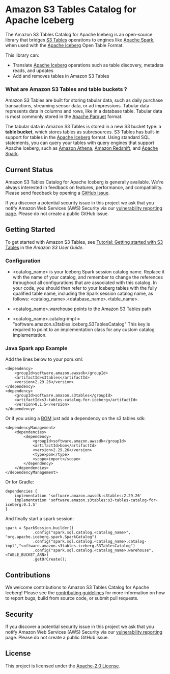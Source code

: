 # Amazon S3 Tables Catalog for Apache Iceberg

<!-- Note for developer: Edit your repository description on GitHub -->

The Amazon S3 Tables Catalog for Apache Iceberg is an open-source library that bridges [S3 Tables](https://docs.aws.amazon.com/AmazonS3/latest/userguide/s3-tables.html) operations to engines like [Apache Spark](https://spark.apache.org/), when used with the [Apache Iceberg](https://iceberg.apache.org/) Open Table Format. 

This library can: 
* Translate [Apache Iceberg](https://iceberg.apache.org/) operations such as table discovery, metadata reads, and updates
* Add and removes tables in Amazon S3 Tables

<!-- Note for writer: Update the following text after the S3 Tables docs are finalized -->

### What are Amazon S3 Tables and table buckets ?

Amazon S3 Tables are built for storing tabular data, such as daily purchase transactions, streaming sensor data, or ad impressions. Tabular data represents data in columns and rows, like in a database table. Tabular data is most commonly stored in the [Apache Parquet](https://parquet.apache.org/) format.

The tabular data in Amazon S3 Tables is stored in a new S3 bucket type: a **table bucket**, which stores tables as subresources. S3 Tables has built-in support for tables in the [Apache Iceberg](https://iceberg.apache.org/) format. Using standard SQL statements, you can query your tables with query engines that support Apache Iceberg, such as [Amazon Athena](https://aws.amazon.com/athena/), [Amazon Redshift](https://aws.amazon.com/pm/redshift/), and [Apache Spark](https://spark.apache.org/).

## Current Status

Amazon S3 Tables Catalog for Apache Iceberg is generally available. We're always interested in feedback on features, performance, and compatibility. Please send feedback by opening a [GitHub issue](https://github.com/awslabs/s3-tables-catalog/issues/new/).

If you discover a potential security issue in this project we ask that you notify Amazon Web Services (AWS) Security via our [vulnerability reporting page](http://aws.amazon.com/security/vulnerability-reporting/). Please do not create a public GitHub issue.

## Getting Started 

To get started with Amazon S3 Tables, see [Tutorial: Getting started with S3 Tables](https://docs.aws.amazon.com/AmazonS3/latest/userguide/s3-tables-getting-started.html) in the *Amazon S3 User Guide*. 

### Configuration

- <catalog_name> is your Iceberg Spark session catalog name. Replace it with the name of
your catalog, and remember to change the references throughout all configurations that
are associated with this catalog. In your code, you should then refer to your Iceberg tables
with the fully qualified table name, including the Spark session catalog name, as follows:
<catalog_name>.<database_name>.<table_name>.

- <catalog_name>.warehouse points to the Amazon S3 Tables path
- <catalog_name>.catalog-impl = "software.amazon.s3tables.iceberg.S3TablesCatalog" This key is required to point to an
implementation class for any custom catalog implementation.

### Java Spark app Example

Add the lines below to your pom.xml:
```
<dependency>
    <groupId>software.amazon.awssdk</groupId>
    <artifactId>s3tables</artifactId>
    <version>2.29.26</version>
</dependency>
<dependency>
    <groupId>software.amazon.s3tables</groupId>
    <artifactId>s3-tables-catalog-for-iceberg</artifactId>
    <version>0.1.5</version>
</dependency>
```
Or if you using a [BOM](https://aws.amazon.com/blogs/developer/managing-dependencies-with-aws-sdk-for-java-bill-of-materials-module-bom/) just add a dependency on the s3 tables sdk:
```
<dependencyManagement>
    <dependencies>
        <dependency>
            <groupId>software.amazon.awssdk</groupId>
            <artifactId>bom</artifactId>
            <version>2.29.26</version>
            <type>pom</type>
            <scope>import</scope>
        </dependency>
    </dependencies>
</dependencyManagement>
```

Or for Gradle:

```
dependencies {
    implementation 'software.amazon.awssdk:s3tables:2.29.26'
    implementation 'software.amazon.s3tables:s3-tables-catalog-for-iceberg:0.1.5'
}
```



And finally start a spark session:

```
spark = SparkSession.builder()
            .config("spark.sql.catalog.<catalog_name>", "org.apache.iceberg.spark.SparkCatalog")
            .config("spark.sql.catalog.<catalog_name>.catalog-impl","software.amazon.s3tables.iceberg.S3TablesCatalog")
            .config("spark.sql.catalog.<catalog_name>.warehouse", <TABLE_BUCKET_ARN>)
            .getOrCreate();
```

## Contributions

We welcome contributions to Amazon S3 Tables Catalog for Apache Iceberg! Please see the [contributing guidelines](CONTRIBUTING.md) for more information on how to report bugs, build from source code, or submit pull requests.

## Security

If you discover a potential security issue in this project we ask that you notify Amazon Web Services (AWS) Security via our [vulnerability reporting](http://aws.amazon.com/security/vulnerability-reporting/) page. Please do not create a public GitHub issue.

## License

This project is licensed under the [Apache-2.0 License](LICENSE).
